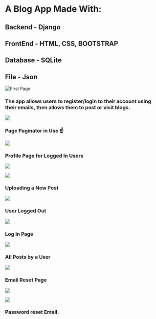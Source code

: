 # A Blog App Made With:
## Backend - Django
## FrontEnd - HTML, CSS, BOOTSTRAP
## Database - SQLite
## File - Json

![First Page](django-blog-images/Capture.PNG)

### The app allows users to register/login to their account using their emails, then allows them to post or visit blogs.

![](django-blog-images/second.PNG)

### Page Paginator in Use ☝️

![](django-blog-images/third.PNG)

### Profile Page for Logged In Users

![](django-blog-images/fourth.PNG)

![](django-blog-images/fifth.PNG)

### Uploading a New Post

![](django-blog-images/six.PNG)

### User Logged Out

![](django-blog-images/seven.PNG)

### Log In Page

![](django-blog-images/eight.PNG)

### All Posts by a User

![](django-blog-images/nine.PNG)

### Email Reset Page

![](django-blog-images/ten.PNG)

![](django-blog-images/eleven.PNG)

### Password reset Email.
